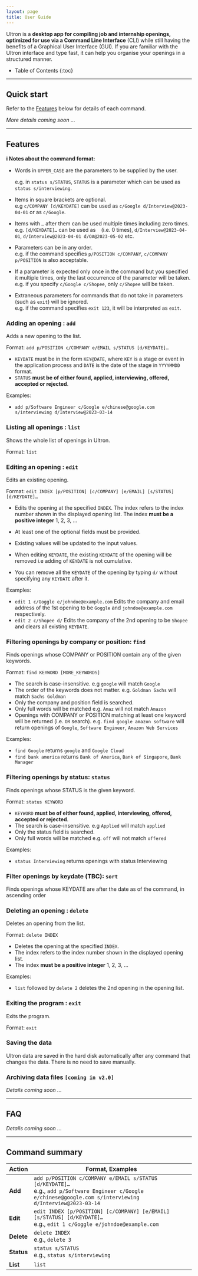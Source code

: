```yaml
---
layout: page
title: User Guide
---
```


Ultron is a **desktop app for compiling job and internship openings, optimized for use via a Command Line Interface** (CLI) while still having the benefits of a Graphical User Interface (GUI). If you are familiar with the Ultron interface and type fast, it can help you organise your openings in a structured manner.

* Table of Contents
  {:toc}

--------------------------------------------------------------------------------------------------------------------

## Quick start

Refer to the [Features](#features) below for details of each command.

_More details coming soon ..._


--------------------------------------------------------------------------------------------------------------------

## Features

<div markdown="block" class="alert alert-info">

**:information_source: Notes about the command format:**<br>

* Words in `UPPER_CASE` are the parameters to be supplied by the user.<br>

  e.g. in `status s/STATUS`, `STATUS` is a parameter which can be used as `status s/interviewing`.

* Items in square brackets are optional.<br>
  e.g `c/COMPANY [d/KEYDATE]` can be used as `c/Google d/Interview@2023-04-01` or as `c/Google`.

* Items with `…`​ after them can be used multiple times including zero times.<br>
  e.g. `[d/KEYDATE]…​` can be used as ` ` (i.e. 0 times), `d/Interview@2023-04-01`, `d/Interview@2023-04-01 d/OA@2023-05-02` etc.

* Parameters can be in any order.<br>
  e.g. if the command specifies `p/POSITION c/COMPANY`, `c/COMPANY p/POSITION` is also acceptable.

* If a parameter is expected only once in the command but you specified it multiple times, only the last occurrence of the parameter will be taken.<br>
  e.g. if you specify `c/Google c/Shopee`, only `c/Shopee` will be taken.

* Extraneous parameters for commands that do not take in parameters (such as `exit`) will be ignored.<br>
  e.g. if the command specifies `exit 123`, it will be interpreted as `exit`.

</div>

### Adding an opening : `add`

Adds a new opening to the list.

Format: `add p/POSITION c/COMPANY e/EMAIL s/STATUS [d/KEYDATE]…​`

* `KEYDATE` must be in the form `KEY@DATE`, where `KEY` is a stage or event in the application process and `DATE` is the date of the stage in `YYYYMMDD` format.
* `STATUS` **must be of either found, applied, interviewing, offered, accepted or rejected**.

Examples:
* `add p/Software Engineer c/Google e/chinese@google.com s/interviewing d/Interview@2023-03-14`

### Listing all openings : `list`

Shows the whole list of openings in Ultron.

Format: `list`

### Editing an opening : `edit`

Edits an existing opening.

Format: `edit INDEX [p/POSITION] [c/COMPANY] [e/EMAIL] [s/STATUS] [d/KEYDATE]…​`

* Edits the opening at the specified `INDEX`. The index refers to the index number shown in the displayed opening list. The index **must be a positive integer** 1, 2, 3, …​
* At least one of the optional fields must be provided.
* Existing values will be updated to the input values.

* When editing `KEYDATE`, the existing `KEYDATE` of the opening will be removed i.e adding of `KEYDATE` is not cumulative.
* You can remove all the `KEYDATE` of the opening by typing `d/` without
  specifying any `KEYDATE` after it.

Examples:
*  `edit 1 c/Goggle e/johndoe@example.com` Edits the company and email address of the 1st opening to be `Goggle` and `johndoe@example.com` respectively.
*  `edit 2 c/Shopee d/` Edits the company of the 2nd opening to be `Shopee` and clears all existing `KEYDATE`.

### Filtering openings by company or position: `find`

Finds openings whose COMPANY or POSITION contain any of the given keywords.

Format: `find KEYWORD [MORE_KEYWORDS]`

* The search is case-insensitive. e.g `google` will match `Google`
* The order of the keywords does not matter. e.g. `Goldman Sachs` will match `Sachs Goldman`
* Only the company and position field is searched.
* Only full words will be matched e.g. `Amaz` will not match `Amazon`
* Openings with COMPANY or POSITION matching at least one keyword will be returned (i.e. `OR` search).
  e.g. `find google amazon software` will return openings of `Google`, `Software Engineer`, `Amazon Web Services`

Examples:
* `find Google` returns `google` and `Google Cloud`
* `find bank america` returns `Bank of America`, `Bank of Singapore`, `Bank Manager`<br>
  <!--![result for 'find alex david'](images/findAlexDavidResult.png)-->

### Filtering openings by status: `status`

Finds openings whose STATUS is the given keyword.

Format: `status KEYWORD`

* `KEYWORD` **must be of either found, applied, interviewing, offered, accepted or rejected**.
* The search is case-insensitive. e.g `Applied` will match `applied`
* Only the status field is searched.
* Only full words will be matched e.g. `off` will not match `offered`

Examples:
* `status Interviewing` returns openings with status Interviewing

### Filter openings by keydate (TBC): `sort`

Finds openings whose KEYDATE are after the date as of the command, in ascending order


### Deleting an opening : `delete`

Deletes an opening from the list.

Format: `delete INDEX`

* Deletes the opening at the specified `INDEX`.
* The index refers to the index number shown in the displayed opening list.
* The index **must be a positive integer** 1, 2, 3, …​

Examples:
* `list` followed by `delete 2` deletes the 2nd opening in the opening list.

### Exiting the program : `exit`

Exits the program.

Format: `exit`

### Saving the data

Ultron data are saved in the hard disk automatically after any command that changes the data. There is no need to save manually.

### Archiving data files `[coming in v2.0]`

_Details coming soon ..._

--------------------------------------------------------------------------------------------------------------------

## FAQ

_Details coming soon ..._

--------------------------------------------------------------------------------------------------------------------

## Command summary

Action | Format, Examples
--------|------------------
**Add** | `add p/POSITION c/COMPANY e/EMAIL s/STATUS [d/KEYDATE]…​` <br> e.g., `add p/Software Engineer c/Google e/chinese@google.com s/interviewing d/Interview@2023-03-14`
**Edit** | `edit INDEX [p/POSITION] [c/COMPANY] [e/EMAIL] [s/STATUS] [d/KEYDATE]…​` <br> e.g., `edit 1 c/Goggle e/johndoe@example.com`
**Delete** | `delete INDEX`<br> e.g., `delete 3`
**Status** | `status s/STATUS`<br> e.g., `status s/interviewing`
**List** | `list`
